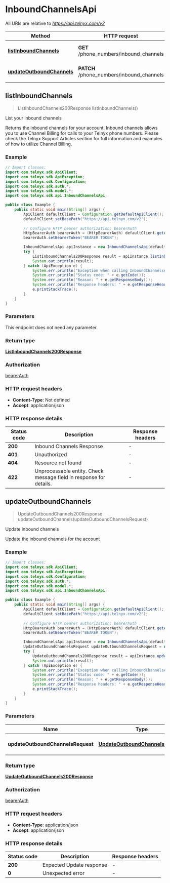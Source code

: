 # InboundChannelsApi

All URIs are relative to *https://api.telnyx.com/v2*

Method | HTTP request | Description
------------- | ------------- | -------------
[**listInboundChannels**](InboundChannelsApi.md#listInboundChannels) | **GET** /phone_numbers/inbound_channels | List your inbound channels
[**updateOutboundChannels**](InboundChannelsApi.md#updateOutboundChannels) | **PATCH** /phone_numbers/inbound_channels | Update inbound channels



## listInboundChannels

> ListInboundChannels200Response listInboundChannels()

List your inbound channels

Returns the inbound channels for your account. Inbound channels allows you to use Channel Billing for calls to your Telnyx phone numbers. Please check the Telnyx Support Articles section for full information and examples of how to utilize Channel Billing.

### Example

```java
// Import classes:
import com.telnyx.sdk.ApiClient;
import com.telnyx.sdk.ApiException;
import com.telnyx.sdk.Configuration;
import com.telnyx.sdk.auth.*;
import com.telnyx.sdk.model.*;
import com.telnyx.sdk.api.InboundChannelsApi;

public class Example {
    public static void main(String[] args) {
        ApiClient defaultClient = Configuration.getDefaultApiClient();
        defaultClient.setBasePath("https://api.telnyx.com/v2");
        
        // Configure HTTP bearer authorization: bearerAuth
        HttpBearerAuth bearerAuth = (HttpBearerAuth) defaultClient.getAuthentication("bearerAuth");
        bearerAuth.setBearerToken("BEARER TOKEN");

        InboundChannelsApi apiInstance = new InboundChannelsApi(defaultClient);
        try {
            ListInboundChannels200Response result = apiInstance.listInboundChannels();
            System.out.println(result);
        } catch (ApiException e) {
            System.err.println("Exception when calling InboundChannelsApi#listInboundChannels");
            System.err.println("Status code: " + e.getCode());
            System.err.println("Reason: " + e.getResponseBody());
            System.err.println("Response headers: " + e.getResponseHeaders());
            e.printStackTrace();
        }
    }
}
```

### Parameters

This endpoint does not need any parameter.

### Return type

[**ListInboundChannels200Response**](ListInboundChannels200Response.md)

### Authorization

[bearerAuth](../README.md#bearerAuth)

### HTTP request headers

- **Content-Type**: Not defined
- **Accept**: application/json

### HTTP response details
| Status code | Description | Response headers |
|-------------|-------------|------------------|
| **200** | Inbound Channels Response |  -  |
| **401** | Unauthorized |  -  |
| **404** | Resource not found |  -  |
| **422** | Unprocessable entity. Check message field in response for details. |  -  |


## updateOutboundChannels

> UpdateOutboundChannels200Response updateOutboundChannels(updateOutboundChannelsRequest)

Update inbound channels

Update the inbound channels for the account

### Example

```java
// Import classes:
import com.telnyx.sdk.ApiClient;
import com.telnyx.sdk.ApiException;
import com.telnyx.sdk.Configuration;
import com.telnyx.sdk.auth.*;
import com.telnyx.sdk.model.*;
import com.telnyx.sdk.api.InboundChannelsApi;

public class Example {
    public static void main(String[] args) {
        ApiClient defaultClient = Configuration.getDefaultApiClient();
        defaultClient.setBasePath("https://api.telnyx.com/v2");
        
        // Configure HTTP bearer authorization: bearerAuth
        HttpBearerAuth bearerAuth = (HttpBearerAuth) defaultClient.getAuthentication("bearerAuth");
        bearerAuth.setBearerToken("BEARER TOKEN");

        InboundChannelsApi apiInstance = new InboundChannelsApi(defaultClient);
        UpdateOutboundChannelsRequest updateOutboundChannelsRequest = new UpdateOutboundChannelsRequest(); // UpdateOutboundChannelsRequest | Inbound channels update
        try {
            UpdateOutboundChannels200Response result = apiInstance.updateOutboundChannels(updateOutboundChannelsRequest);
            System.out.println(result);
        } catch (ApiException e) {
            System.err.println("Exception when calling InboundChannelsApi#updateOutboundChannels");
            System.err.println("Status code: " + e.getCode());
            System.err.println("Reason: " + e.getResponseBody());
            System.err.println("Response headers: " + e.getResponseHeaders());
            e.printStackTrace();
        }
    }
}
```

### Parameters


Name | Type | Description  | Notes
------------- | ------------- | ------------- | -------------
 **updateOutboundChannelsRequest** | [**UpdateOutboundChannelsRequest**](UpdateOutboundChannelsRequest.md)| Inbound channels update |

### Return type

[**UpdateOutboundChannels200Response**](UpdateOutboundChannels200Response.md)

### Authorization

[bearerAuth](../README.md#bearerAuth)

### HTTP request headers

- **Content-Type**: application/json
- **Accept**: application/json

### HTTP response details
| Status code | Description | Response headers |
|-------------|-------------|------------------|
| **200** | Expected Update response |  -  |
| **0** | Unexpected error |  -  |

